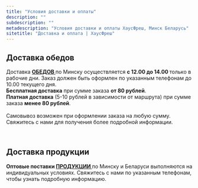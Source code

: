 ```yaml
---
title: "Условия доставки и оплаты"
description: ""
subdescription: ""
metadescription: "Условия доставки и оплаты ХаусФреш, Минск Беларусь"
sitetitle: "Доставка и оплата | ХаусФреш"
---
```

<div class="row">
	<div class="col-lg-8 col-lg-offset-2 text-center text-primary">
		<h2 class="deliverySection">Доставка обедов</h2>
	</div>
</div>
<div class="row">
	<div class="col-lg-10 col-lg-offset-2 text-center">
		<p>
			Доставка <strong> <a href="/lunch/" title="Меню на неделю: цены, описание"> ОБЕДОВ </a> </strong> по Минску осуществляется <b> с 12.00 до 14.00 </b> только в рабочие дни. Заказ должен быть оформлен по указанным телефонам до 10.00 текущего дня.
			<br>
			<strong>Бесплатная доставка</strong> при сумме заказа <b>от 80 рублей</b>. 
			<br>
			<strong>Платная доставка</strong> (5-10 рублей в зависимости от маршрута) при сумме заказа <b>менее 80 рублей</b>.
			<br>
			<br>
			Самовывоз возможен при оформлении заказа на любую сумму. Свяжитесь с нами для получения более подробной информации.
		</p>
		<br>
	</div>
</div>
	
<div class="row">
	<div class="col-lg-8 col-lg-offset-2 text-center text-primary">
		<h2 class="deliverySection">Доставка продукции</h2>
	</div>
</div>
<div class="row">
	<div class="col-lg-10 col-lg-offset-2 text-center">
		<p>
			<strong> Оптовые поставки <a href="/production/" title="Сэндвичи, булочки, чиабатта, салаты, выпечка, торты, комплексные обеды: цены, описание"> ПРОДУКЦИИ </a> </strong> по Минску и Беларуси выполняются на индивидуальных условиях. Свяжитесь с нами по указанным телефонам, чтобы узнать подробную информацию.
		</p>
		<br>
	</div>
</div>
<br>

